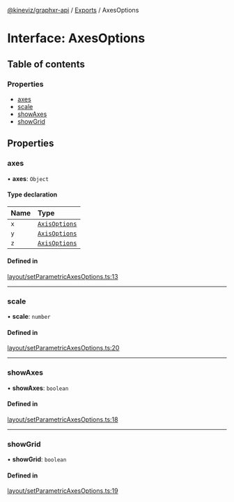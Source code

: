 [@kineviz/graphxr-api](../README.md) / [Exports](../modules.md) / AxesOptions

# Interface: AxesOptions

## Table of contents

### Properties

- [axes](AxesOptions.md#axes)
- [scale](AxesOptions.md#scale)
- [showAxes](AxesOptions.md#showaxes)
- [showGrid](AxesOptions.md#showgrid)

## Properties

### axes

• **axes**: `Object`

#### Type declaration

| Name | Type |
| :------ | :------ |
| `x` | [`AxisOptions`](AxisOptions.md) |
| `y` | [`AxisOptions`](AxisOptions.md) |
| `z` | [`AxisOptions`](AxisOptions.md) |

#### Defined in

[layout/setParametricAxesOptions.ts:13](https://bitbucket.org/kineviz/graphxr-api/src/c752a8c/src/layout/setParametricAxesOptions.ts#lines-13)

___

### scale

• **scale**: `number`

#### Defined in

[layout/setParametricAxesOptions.ts:20](https://bitbucket.org/kineviz/graphxr-api/src/c752a8c/src/layout/setParametricAxesOptions.ts#lines-20)

___

### showAxes

• **showAxes**: `boolean`

#### Defined in

[layout/setParametricAxesOptions.ts:18](https://bitbucket.org/kineviz/graphxr-api/src/c752a8c/src/layout/setParametricAxesOptions.ts#lines-18)

___

### showGrid

• **showGrid**: `boolean`

#### Defined in

[layout/setParametricAxesOptions.ts:19](https://bitbucket.org/kineviz/graphxr-api/src/c752a8c/src/layout/setParametricAxesOptions.ts#lines-19)
